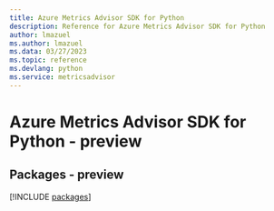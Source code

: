 ```yaml
---
title: Azure Metrics Advisor SDK for Python
description: Reference for Azure Metrics Advisor SDK for Python
author: lmazuel
ms.author: lmazuel
ms.data: 03/27/2023
ms.topic: reference
ms.devlang: python
ms.service: metricsadvisor
---
```

# Azure Metrics Advisor SDK for Python - preview
## Packages - preview
[!INCLUDE [packages](metrics-advisor-index.md)]